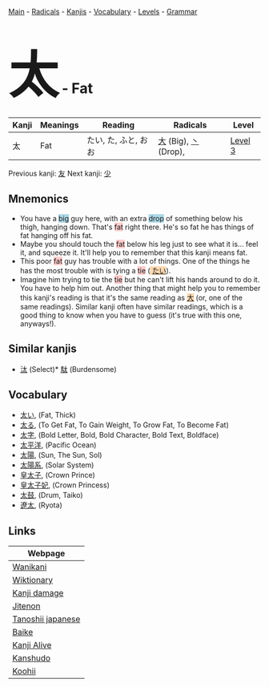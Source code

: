 <style> bigfont {font-size: 100px}</style>
[Main](../index.md) -
[Radicals](../radicals.md) -
[Kanjis](../kanjis.md) -
[Vocabulary](../vocabulary.md) -
[Levels](../levels.md) -
[Grammar](../grammar.md)
# <bigfont> 太</bigfont> - Fat 

| Kanji | Meanings | Reading | Radicals | Level |
| --- | --- | --- | --- | --- |
| 太 | Fat | たい, た, ふと, おお | [大](../radicals/大.md) (Big), [丶](../radicals/丶.md) (Drop),  | [Level 3](../levels/wk_level3.md) |

Previous kanji: [友](友.md) Next kanji: [少](少.md) 

## Mnemonics
 * You have a <span style="background-color:#ADD8E6"> big</span> guy here, with an extra <span style="background-color:#ADD8E6"> drop</span> of something below his thigh, hanging down. That's <span style="background-color:#ffcccb"> fat</span> right there. He's so fat he has things of fat hanging off his fat.
* Maybe you should touch the <span style="background-color:#ffcccb"> fat</span> below his leg just to see what it is... feel it, and squeeze it. It'll help you to remember that this kanji means fat.
* This poor <span style="background-color:#ffcccb"> fat</span> guy has trouble with a lot of things. One of the things he has the most trouble with is tying a <span style="background-color:#ffcccb"> tie</span> (<span style="background-color:#fed8b1"> [たい](https://jisho.org/search/たい)</span>).
* Imagine him trying to tie the <span style="background-color:#ffcccb"> tie</span> but he can't lift his hands around to do it. You have to help him out. Another thing that might help you to remember this kanji's reading is that it's the same reading as <span style="background-color:#fed8b1"> [大](https://jisho.org/search/大)</span> (or, one of the same readings). Similar kanji often have similar readings, which is a good thing to know when you have to guess (it's true with this one, anyways!).


## Similar kanjis
 * [汰](汰.md) (Select)* [駄](駄.md) (Burdensome)


## Vocabulary
 * [太い](../vocabulary/太.md), (Fat, Thick)
* [太る](../vocabulary/太.md), (To Get Fat, To Gain Weight, To Grow Fat, To Become Fat)
* [太字](../vocabulary/太.md), (Bold Letter, Bold, Bold Character, Bold Text, Boldface)
* [太平洋](../vocabulary/太.md), (Pacific Ocean)
* [太陽](../vocabulary/太.md), (Sun, The Sun, Sol)
* [太陽系](../vocabulary/太.md), (Solar System)
* [皇太子](../vocabulary/太.md), (Crown Prince)
* [皇太子妃](../vocabulary/太.md), (Crown Princess)
* [太鼓](../vocabulary/太.md), (Drum, Taiko)
* [遼太](../vocabulary/太.md), (Ryota)



## Links 

| Webpage |
| --- |
| [Wanikani          ](https://www.wanikani.com/kanji/太) |
| [Wiktionary        ](https://en.wiktionary.org/wiki/太) |
| [Kanji damage      ](http://www.kanjidamage.com/kanji/search?utf8=✓&q=太) |
| [Jitenon           ](https://jitenon.com/kanji/太) |
| [Tanoshii japanese ](https://www.tanoshiijapanese.com/dictionary/kanji.cfm?k=太) |
| [Baike             ](https://baike.baidu.com/item/太) |
| [Kanji Alive       ](https://app.kanjialive.com/太) |
| [Kanshudo          ](https://www.kanshudo.com/searchmn?q=太) |
| [Koohii            ](https://kanji.koohii.com/study/kanji/太) |
